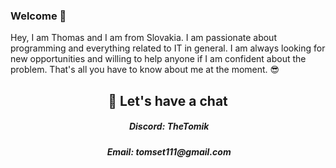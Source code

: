 ### Welcome 👋

Hey, I am Thomas and I am from Slovakia. I am passionate about programming and everything related to IT in general. I am always looking for new opportunities and willing to help anyone if I am confident about the problem. That's all you have to know about me at the moment. 😎

<h2 align="center"> 💬 Let's have a chat </h2>
<h5 align="center">&nbsp;Discord: TheTomik</h5>
<h5 align="center">&nbsp;Email: tomset111@gmail.com</h5>
 
